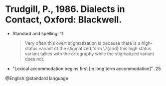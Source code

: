 # Trudgill, P., 1986. Dialects in Contact, Oxford: Blackwell. 

- Standard and spelling: 11

    > Very often this overt stigmatization is because there is a high-status variant of the stigmatized form \7{and} this high status variant tallies with the ortography while the stigmatized variant does not.

- "Lexical accommodation begins first [in long term accommodation]" .25

@English
@standard language
